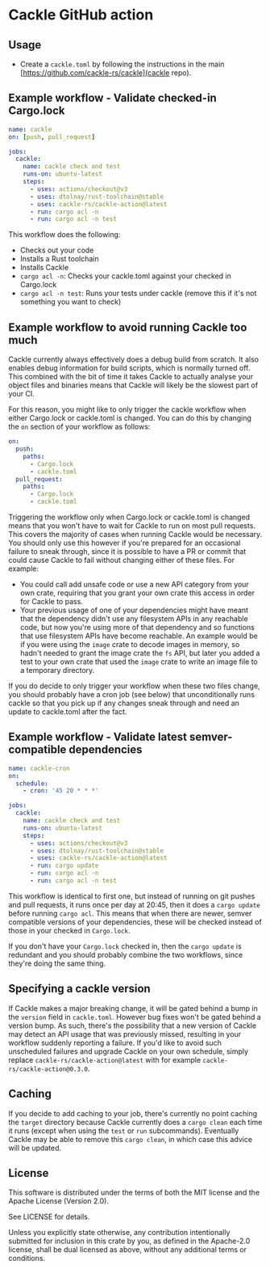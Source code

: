 # Cackle GitHub action

## Usage

* Create a `cackle.toml` by following the instructions in the main
  [https://github.com/cackle-rs/cackle](cackle repo).

## Example workflow - Validate checked-in Cargo.lock

```yml
name: cackle
on: [push, pull_request]

jobs:
  cackle:
    name: cackle check and test
    runs-on: ubuntu-latest
    steps:
      - uses: actions/checkout@v3
      - uses: dtolnay/rust-toolchain@stable
      - uses: cackle-rs/cackle-action@latest
      - run: cargo acl -n
      - run: cargo acl -n test
```

This workflow does the following:

* Checks out your code
* Installs a Rust toolchain
* Installs Cackle
* `cargo acl -n`: Checks your cackle.toml against your checked in Cargo.lock
* `cargo acl -n test`: Runs your tests under cackle (remove this if it's not something you want to
  check)

## Example workflow to avoid running Cackle too much

Cackle currently always effectively does a debug build from scratch. It also enables debug
information for build scripts, which is normally turned off. This combined with the bit of time it
takes Cackle to actually analyse your object files and binaries means that Cackle will likely be
the slowest part of your CI.

For this reason, you might like to only trigger the cackle workflow when either Cargo.lock or
cackle.toml is changed. You can do this by changing the `on` section of your workflow as follows:

```yml
on:
  push:
    paths:
      - Cargo.lock
      - cackle.toml
  pull_request:
    paths:
      - Cargo.lock
      - cackle.toml
```

Triggering the workflow only when Cargo.lock or cackle.toml is changed means that you won't have to
wait for Cackle to run on most pull requests. This covers the majority of cases when running Cackle
would be necessary. You should only use this however if you're prepared for an occasional failure to
sneak through, since it is possible to have a PR or commit that could cause Cackle to fail without
changing either of these files. For example:

* You could call add unsafe code or use a new API category from your own crate, requiring that you
  grant your own crate this access in order for Cackle to pass.
* Your previous usage of one of your dependencies might have meant that the dependency didn't use
  any filesystem APIs in any reachable code, but now you're using more of that dependency and so
  functions that use filesystem APIs have become reachable. An example would be if you were using
  the `image` crate to decode images in memory, so hadn't needed to grant the image crate the `fs`
  API, but later you added a test to your own crate that used the `image` crate to write an image
  file to a temporary directory.

If you do decide to only trigger your workflow when these two files change, you should probably have
a cron job (see below) that unconditionally runs cackle so that you pick up if any changes sneak
through and need an update to cackle.toml after the fact.

## Example workflow - Validate latest semver-compatible dependencies

```yml
name: cackle-cron
on:
  schedule:
    - cron: '45 20 * * *'

jobs:
  cackle:
    name: cackle check and test
    runs-on: ubuntu-latest
    steps:
      - uses: actions/checkout@v3
      - uses: dtolnay/rust-toolchain@stable
      - uses: cackle-rs/cackle-action@latest
      - run: cargo update
      - run: cargo acl -n
      - run: cargo acl -n test
```

This workflow is identical to first one, but instead of running on git pushes and pull requests, it
runs once per day at 20:45, then it does a `cargo update` before running `cargo acl`. This means
that when there are newer, semver compatible versions of your dependencies, these will be checked
instead of those in your checked in `Cargo.lock`.

If you don't have your `Cargo.lock` checked in, then the `cargo update` is redundant and you should
probably combine the two workflows, since they're doing the same thing.

## Specifying a cackle version

If Cackle makes a major breaking change, it will be gated behind a bump in the `version` field in
`cackle.toml`. However bug fixes won't be gated behind a version bump. As such, there's the
possibility that a new version of Cackle may detect an API usage that was previously missed,
resulting in your workflow suddenly reporting a failure. If you'd like to avoid such unscheduled
failures and upgrade Cackle on your own schedule, simply replace `cackle-rs/cackle-action@latest`
with for example `cackle-rs/cackle-action@0.3.0`.

## Caching

If you decide to add caching to your job, there's currently no point caching the `target` directory
because Cackle currently does a `cargo clean` each time it runs (except when using the `test` or
`run` subcommands). Eventually Cackle may be able to remove this `cargo clean`, in which case this
advice will be updated.

## License

This software is distributed under the terms of both the MIT license and the Apache License (Version
2.0).

See LICENSE for details.

Unless you explicitly state otherwise, any contribution intentionally submitted for inclusion in
this crate by you, as defined in the Apache-2.0 license, shall be dual licensed as above, without
any additional terms or conditions.
